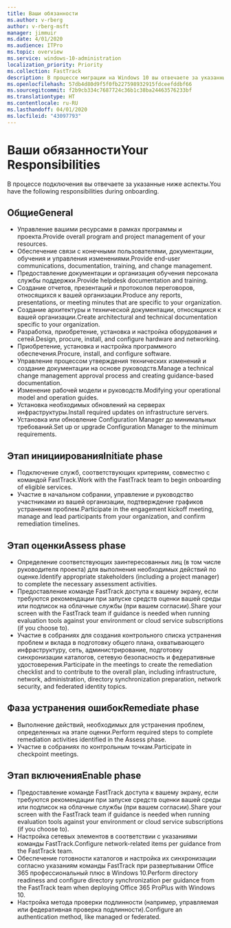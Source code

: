 ```yaml
---
title: Ваши обязанности
ms.author: v-rberg
author: v-rberg-msft
manager: jimmuir
ms.date: 4/01/2020
ms.audience: ITPro
ms.topic: overview
ms.service: windows-10-administration
localization_priority: Priority
ms.collection: FastTrack
description: В процессе миграции на Windows 10 вы отвечаете за указанные ниже аспекты.
ms.openlocfilehash: 57db4d80d9f5f0fb227598932915fdceefddbf66
ms.sourcegitcommit: f2b9cb334c7687724c36b1c38ba24463576233bf
ms.translationtype: HT
ms.contentlocale: ru-RU
ms.lasthandoff: 04/01/2020
ms.locfileid: "43097793"
---
```

# <a name="your-responsibilities"></a><span data-ttu-id="cd07b-103">Ваши обязанности</span><span class="sxs-lookup"><span data-stu-id="cd07b-103">Your Responsibilities</span></span>

<span data-ttu-id="cd07b-104">В процессе подключения вы отвечаете за указанные ниже аспекты.</span><span class="sxs-lookup"><span data-stu-id="cd07b-104">You have the following responsibilities during onboarding.</span></span>

## <a name="general"></a><span data-ttu-id="cd07b-105">Общие</span><span class="sxs-lookup"><span data-stu-id="cd07b-105">General</span></span>

- <span data-ttu-id="cd07b-106">Управление вашими ресурсами в рамках программы и проекта.</span><span class="sxs-lookup"><span data-stu-id="cd07b-106">Provide overall program and project management of your resources.</span></span>
- <span data-ttu-id="cd07b-107">Обеспечение связи с конечными пользователями, документации, обучения и управления изменениями.</span><span class="sxs-lookup"><span data-stu-id="cd07b-107">Provide end-user communications, documentation, training, and change management.</span></span>
- <span data-ttu-id="cd07b-108">Предоставление документации и организация обучения персонала службы поддержки.</span><span class="sxs-lookup"><span data-stu-id="cd07b-108">Provide helpdesk documentation and training.</span></span>
- <span data-ttu-id="cd07b-109">Создание отчетов, презентаций и протоколов переговоров, относящихся к вашей организации.</span><span class="sxs-lookup"><span data-stu-id="cd07b-109">Produce any reports, presentations, or meeting minutes that are specific to your organization.</span></span>
- <span data-ttu-id="cd07b-110">Создание архитектуры и технической документации, относящихся к вашей организации.</span><span class="sxs-lookup"><span data-stu-id="cd07b-110">Create architectural and technical documentation specific to your organization.</span></span>
- <span data-ttu-id="cd07b-111">Разработка, приобретение, установка и настройка оборудования и сетей.</span><span class="sxs-lookup"><span data-stu-id="cd07b-111">Design, procure, install, and configure hardware and networking.</span></span>
- <span data-ttu-id="cd07b-112">Приобретение, установка и настройка программного обеспечения.</span><span class="sxs-lookup"><span data-stu-id="cd07b-112">Procure, install, and configure software.</span></span>
- <span data-ttu-id="cd07b-113">Управление процессом утверждения технических изменений и создание документации на основе руководств.</span><span class="sxs-lookup"><span data-stu-id="cd07b-113">Manage a technical change management approval process and creating guidance-based documentation.</span></span>
- <span data-ttu-id="cd07b-114">Изменение рабочей модели и руководств.</span><span class="sxs-lookup"><span data-stu-id="cd07b-114">Modifying your operational model and operation guides.</span></span>
- <span data-ttu-id="cd07b-115">Установка необходимых обновлений на серверах инфраструктуры.</span><span class="sxs-lookup"><span data-stu-id="cd07b-115">Install required updates on infrastructure servers.</span></span>
- <span data-ttu-id="cd07b-116">Установка или обновление Configuration Manager до минимальных требований.</span><span class="sxs-lookup"><span data-stu-id="cd07b-116">Set up or upgrade Configuration Manager to the minimum requirements.</span></span>

## <a name="initiate-phase"></a><span data-ttu-id="cd07b-117">Этап инициирования</span><span class="sxs-lookup"><span data-stu-id="cd07b-117">Initiate phase</span></span>

- <span data-ttu-id="cd07b-118">Подключение служб, соответствующих критериям, совместно с командой FastTrack.</span><span class="sxs-lookup"><span data-stu-id="cd07b-118">Work with the FastTrack team to begin onboarding of eligible services.</span></span>
- <span data-ttu-id="cd07b-119">Участие в начальном собрании, управление и руководство участниками из вашей организации, подтверждение графиков устранения проблем.</span><span class="sxs-lookup"><span data-stu-id="cd07b-119">Participate in the engagement kickoff meeting, manage and lead participants from your organization, and confirm remediation timelines.</span></span>

## <a name="assess-phase"></a><span data-ttu-id="cd07b-120">Этап оценки</span><span class="sxs-lookup"><span data-stu-id="cd07b-120">Assess phase</span></span>

- <span data-ttu-id="cd07b-121">Определение соответствующих заинтересованных лиц (в том числе руководителя проекта) для выполнения необходимых действий по оценке.</span><span class="sxs-lookup"><span data-stu-id="cd07b-121">Identify appropriate stakeholders (including a project manager) to complete the necessary assessment activities.</span></span>
- <span data-ttu-id="cd07b-122">Предоставление команде FastTrack доступа к вашему экрану, если требуются рекомендации при запуске средств оценки вашей среды или подписок на облачные службы (при вашем согласии).</span><span class="sxs-lookup"><span data-stu-id="cd07b-122">Share your screen with the FastTrack team if guidance is needed when running evaluation tools against your environment or cloud service subscriptions (if you choose to).</span></span>
- <span data-ttu-id="cd07b-123">Участие в собраниях для создания контрольного списка устранения проблем и вклада в подготовку общего плана, охватывающего инфраструктуру, сеть, администрирование, подготовку синхронизации каталогов, сетевую безопасность и федеративные удостоверения.</span><span class="sxs-lookup"><span data-stu-id="cd07b-123">Participate in the meetings to create the remediation checklist and to contribute to the overall plan, including infrastructure, network, administration, directory synchronization preparation, network security, and federated identity topics.</span></span>

## <a name="remediate-phase"></a><span data-ttu-id="cd07b-124">Фаза устранения ошибок</span><span class="sxs-lookup"><span data-stu-id="cd07b-124">Remediate phase</span></span>

- <span data-ttu-id="cd07b-125">Выполнение действий, необходимых для устранения проблем, определенных на этапе оценки.</span><span class="sxs-lookup"><span data-stu-id="cd07b-125">Perform required steps to complete remediation activities identified in the Assess phase.</span></span>
- <span data-ttu-id="cd07b-126">Участие в собраниях по контрольным точкам.</span><span class="sxs-lookup"><span data-stu-id="cd07b-126">Participate in checkpoint meetings.</span></span>

## <a name="enable-phase"></a><span data-ttu-id="cd07b-127">Этап включения</span><span class="sxs-lookup"><span data-stu-id="cd07b-127">Enable phase</span></span>

- <span data-ttu-id="cd07b-128">Предоставление команде FastTrack доступа к вашему экрану, если требуются рекомендации при запуске средств оценки вашей среды или подписок на облачные службы (при вашем согласии).</span><span class="sxs-lookup"><span data-stu-id="cd07b-128">Share your screen with the FastTrack team if guidance is needed when running evaluation tools against your environment or cloud service subscriptions (if you choose to).</span></span>
- <span data-ttu-id="cd07b-129">Настройка сетевых элементов в соответствии с указаниями команды FastTrack.</span><span class="sxs-lookup"><span data-stu-id="cd07b-129">Configure network-related items per guidance from the FastTrack team.</span></span>
- <span data-ttu-id="cd07b-130">Обеспечение готовности каталогов и настройка их синхронизации согласно указаниям команды FastTrack при развертывании Office 365 профессиональный плюс в Windows 10.</span><span class="sxs-lookup"><span data-stu-id="cd07b-130">Perform directory readiness and configure directory synchronization per guidance from the FastTrack team when deploying Office 365 ProPlus with Windows 10.</span></span>
- <span data-ttu-id="cd07b-131">Настройка метода проверки подлинности (например, управляемая или федеративная проверка подлинности).</span><span class="sxs-lookup"><span data-stu-id="cd07b-131">Configure an authentication method, like managed or federated.</span></span>

